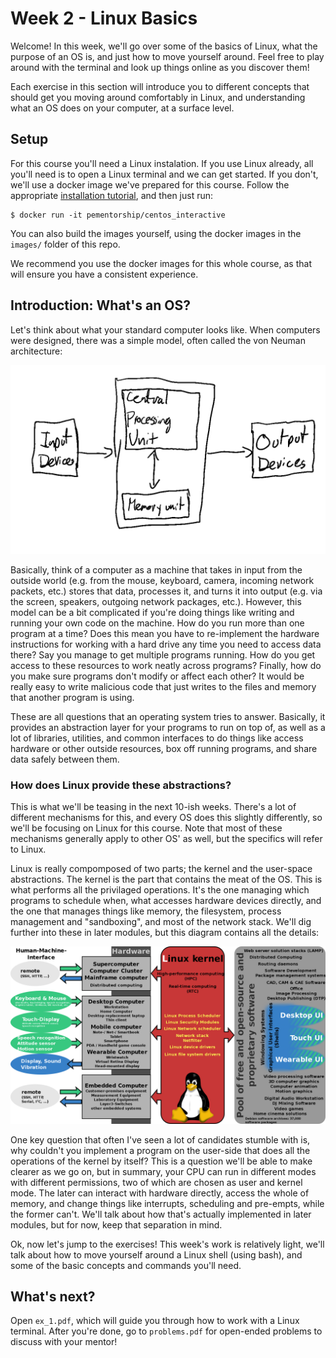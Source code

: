 # Week 2 - Linux Basics

Welcome! In this week, we'll go over some of the basics of Linux, what the purpose of
an OS is, and just how to move yourself around. Feel free to play around with the
terminal and look up things online as you discover them!

Each exercise in this section will introduce you to different concepts that should get
you moving around comfortably in Linux, and understanding what an OS does on your
computer, at a surface level.

## Setup

For this course you'll need a Linux instalation. If you use Linux already, all you'll
need is to open a Linux terminal and we can get started. If you don't, we'll use a
docker image we've prepared for this course. Follow the appropriate
[installation tutorial](https://docs.docker.com/engine/install/), and then just run:

```
$ docker run -it pementorship/centos_interactive
```

You can also build the images yourself, using the docker images in the `images/`
folder of this repo.

We recommend you use the docker images for this whole course, as that will ensure you
have a consistent experience.

## Introduction: What's an OS?

Let's think about what your standard computer looks like. When computers were designed,
there was a simple model, often called the von Neuman architecture:

![von Neumann architecture](arch_basics.png)

Basically, think of a computer as a machine that takes in input from the outside world
(e.g. from the mouse, keyboard, camera, incoming network packets, etc.) stores that
data, processes it, and turns it into output (e.g. via the screen, speakers, outgoing
network packages, etc.). However, this model can be a bit complicated if you're doing
things like writing and running your own code on the machine. How do you run more than
one program at a time? Does this mean you have to re-implement the hardware
instructions for working with a hard drive any time you need to access data there? Say
you manage to get multiple programs running. How do you get access to these resources
to work neatly across programs? Finally, how do you make sure programs don't modify
or affect each other? It would be really easy to write malicious code that just writes
to the files and memory that another program is using.

These are all questions that an operating system tries to answer. Basically, it
provides an abstraction layer for your programs to run on top of, as well as a lot of
libraries, utilities, and common interfaces to do things like access hardware or other
outside resources, box off running programs, and share data safely between them.

### How does Linux provide these abstractions?

This is what we'll be teasing in the next 10-ish weeks. There's a lot of different
mechanisms for this, and every OS does this slightly differently, so we'll be focusing
on Linux for this course. Note that most of these mechanisms generally apply to other
OS' as well, but the specifics will refer to Linux.

Linux is really compomposed of two parts; the kernel and the user-space abstractions.
The kernel is the part that contains the meat of the OS. This is what performs all the
privilaged operations. It's the one managing which programs to schedule when, what
accesses hardware devices directly, and the one that manages things like memory, the
filesystem, process management and "sandboxing", and most of the network stack. We'll
dig further into these in later modules, but this diagram contains all the details:

![Attribution: Shmuel Csaba Otto Traian, shared under the CC Attribution-Share Alike 3.0 Unported license](kernel_diagram.png)

One key question that often I've seen a lot of candidates stumble with is, why couldn't
you implement a program on the user-side that does all the operations of the kernel by
itself? This is a question we'll be able to make clearer as we go on, but in summary,
your CPU can run in different modes with different permissions, two of which are chosen
as user and kernel mode. The later can interact with hardware directly, access the
whole of memory, and change things like interrupts, scheduling and pre-empts, while the
former can't. We'll talk about how that's actually implemented in later modules, but
for now, keep that separation in mind.

Ok, now let's jump to the exercises! This week's work is relatively light, we'll talk
about how to move yourself around a Linux shell (using bash), and some of the basic
concepts and commands you'll need.

## What's next?

Open `ex_1.pdf`, which will guide you through how to work with a Linux terminal. After
you're done, go to `problems.pdf` for open-ended problems to discuss with your mentor!
